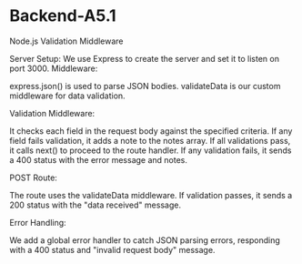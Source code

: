 # Backend-A5.1
Node.js Validation Middleware

Server Setup: We use Express to create the server and set it to listen on port 3000.
Middleware:

express.json() is used to parse JSON bodies.
validateData is our custom middleware for data validation.


Validation Middleware:

It checks each field in the request body against the specified criteria.
If any field fails validation, it adds a note to the notes array.
If all validations pass, it calls next() to proceed to the route handler.
If any validation fails, it sends a 400 status with the error message and notes.


POST Route:

The route uses the validateData middleware.
If validation passes, it sends a 200 status with the "data received" message.


Error Handling:

We add a global error handler to catch JSON parsing errors, responding with a 400 status and "invalid request body" message.